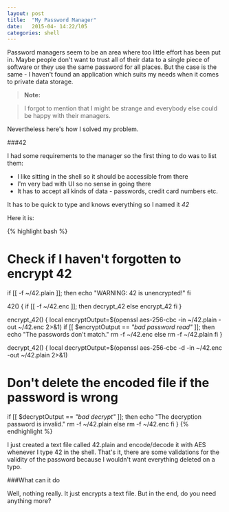 ```yaml
---
layout: post
title:  "My Password Manager"
date:   2015-04- 14:22/l05
categories: shell
---
```


Password managers seem to be an area where too little effort has been put in.
Maybe people don't want to trust all of their data to a single piece of software or they use the same password for all places.
But the case is the same - I haven't found an application which suits my needs when it comes to private data storage.

> **Note:**

>I forgot to mention that I might be strange and everybody else could be happy with their managers.

Nevertheless here's how I solved my problem.

###42

I had some requirements to the manager so the first thing to do was to list them:

* I like sitting in the shell so it should be accessible from there
* I'm very bad with UI so no sense in going there
* It has to accept all kinds of data - passwords, credit card numbers etc.

It has to be quick to type and knows everything so I named it *42*

Here it is:

{% highlight bash %}
# Check if I haven't forgotten to encrypt 42
if [[ -f ~/42.plain ]]; then
  echo "WARNING: 42 is unencrypted!"
fi

42() {
  if [[ -f ~/42.enc ]]; then
    decrypt_42
  else
    encrypt_42
  fi
}

encrypt_42() {
  local encryptOutput=$(openssl aes-256-cbc -in ~/42.plain -out ~/42.enc 2>&1)
  if [[ $encryptOutput == *"bad password read"* ]]; then
    echo "The passwords don't match."
    rm -f ~/42.enc
  else
    rm -f ~/42.plain
  fi
}

decrypt_42() {
  local decryptOutput=$(openssl aes-256-cbc -d -in ~/42.enc -out ~/42.plain 2>&1)
  # Don't delete the encoded file if the password is wrong
  if [[ $decryptOutput == *"bad decrypt"* ]]; then
    echo "The decryption password is invalid."
    rm -f ~/42.plain
  else
    rm -f ~/42.enc
  fi
}
{% endhighlight %}

I just created a text file called 42.plain and encode/decode it with AES whenever I type 42 in the shell.
That's it, there are some validations for the validity of the password because I wouldn't want everything deleted on a typo.

###What can it do

Well, nothing really. It just encrypts a text file.
But in the end, do you need anything more?